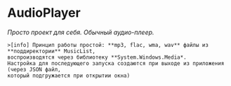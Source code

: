 # AudioPlayer

*Просто проект для себя.*
*Обычный аудио-плеер.*

    >[info] Принцип работы простой: **mp3, flac, wma, wav** файлы из **поддиректории** MusicList,
    воспроизводятся через библиотеку **System.Windows.Media*.
    Настройка для последующего запуска создаются при выходе из приложения (через JSON файл,
    который подгружается при открытии окна) 
